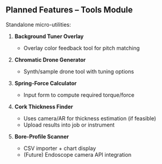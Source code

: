 ## Planned Features – Tools Module

Standalone micro-utilities:

1. **Background Tuner Overlay**
   - Overlay color feedback tool for pitch matching

2. **Chromatic Drone Generator**
   - Synth/sample drone tool with tuning options

3. **Spring-Force Calculator**
   - Input form to compute required torque/force

4. **Cork Thickness Finder**
   - Uses camera/AR for thickness estimation (if feasible)
   - Upload results into job or instrument

5. **Bore-Profile Scanner**
   - CSV importer + chart display
   - (Future) Endoscope camera API integration